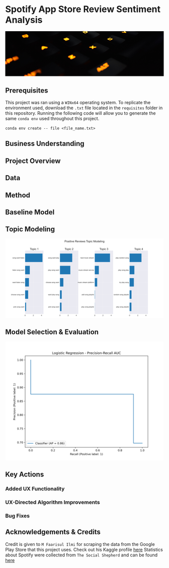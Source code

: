 # Spotify App Store Review Sentiment Analysis 
![Gaming Setup](https://github.com/asoylatte03/osf_gaminganxiety/blob/main/images/blurrystock-HIbAmybJHVs-unsplash.jpg)

## Prerequisites
This project was ran using a `WINx64` operating system. To replicate the environment used, download the `.txt` file located in the `requisites` folder in this repository. Running the following code will allow you to generate the same `conda env` used throughout this project.
```
conda env create -- file <file_name.txt>
```

## Business Understanding
 

## Project Overview

## Data


## Method 

## Baseline Model 


## Topic Modeling 
![topic_modeling](https://github.com/asoylatte03/spotify-app-reviews/blob/main/images/positive-reviews-topics.png)

## Model Selection & Evaluation 
![log_reg](https://github.com/asoylatte03/spotify-app-reviews/blob/main/images/log_model_pr_auc.png)


## Key Actions

### Added UX Functionality  

### UX-Directed Algorithm Improvements

### Bug Fixes

## Acknowledgements & Credits 
Credit is given to `M Faarisul Ilmi` for scraping the data from the Google Play Store that this project uses. Check out his Kaggle profile [here](https://www.kaggle.com/mfaaris)
Statistics about Spotify were collected from `The Social Shepherd` and can be found [here](https://thesocialshepherd.com/blog/spotify-statistics)
